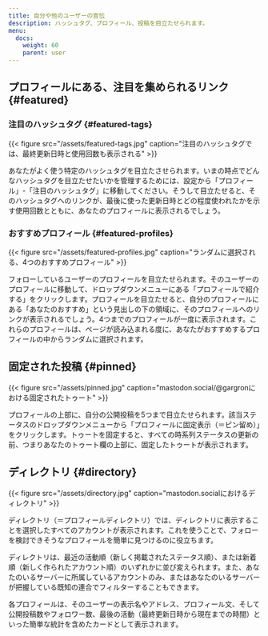 ```yaml
---
title: 自分や他のユーザーの宣伝
description: ハッシュタグ、プロフィール、投稿を目立たせられます。
menu:
  docs:
    weight: 60
    parent: user
---
```


## プロフィールにある、注目を集められるリンク {#featured}

### 注目のハッシュタグ {#featured-tags}

{{< figure src="/assets/featured-tags.jpg" caption="注目のハッシュタグでは、最終更新日時と使用回数も表示される" >}}

あなたがよく使う特定のハッシュタグを目立たさせられます。いまの時点でどんなハッシュタグを目立たせたいかを管理するためには、設定から「プロフィール」-「注目のハッシュタグ」に移動してください。そうして目立たせると、そのハッシュタグへのリンクが、最後に使った更新日時とどの程度使われたかを示す使用回数とともに、あなたのプロフィールに表示されるでしょう。

### おすすめプロフィール {#featured-profiles}

{{< figure src="/assets/featured-profiles.jpg" caption="ランダムに選択される、4つのおすすめプロフィール" >}}

フォローしているユーザーのプロフィールを目立たせられます。そのユーザーのプロフィールに移動して、ドロップダウンメニューにある「プロフィールで紹介する」をクリックします。プロフィールを目立たせると、自分のプロフィールにある「あなたのおすすめ」という見出しの下の領域に、そのプロフィールへのリンクが表示されるでしょう。4つまでのプロフィールが一度に表示されます。これらのプロフィールは、ページが読み込まれる度に、あなたがおすすめするプロフィールの中からランダムに選択されます。

## 固定された投稿 {#pinned}

{{< figure src="/assets/pinned.jpg" caption="mastodon.social/@gargronにおける固定されたトゥート" >}}

プロフィールの上部に、自分の公開投稿を5つまで目立たせられます。該当ステータスのドロップダウンメニューから「プロフィールに固定表示（＝ピン留め）」をクリックします。トゥートを固定すると、すべての時系列ステータスの更新の前、つまりあなたのトゥート欄の上部に、固定したトゥートが表示されます。

## ディレクトリ {#directory}

{{< figure src="/assets/directory.jpg" caption="mastodon.socialにおけるディレクトリ" >}}

ディレクトリ（＝プロフィールディレクトリ）では、ディレクトリに表示することを選択したすべてのアカウントが表示されます。これを使うことで、フォローを検討できそうなプロフィールを簡単に見つけるのに役立ちます。

ディレクトリは、最近の活動順（新しく掲載されたステータス順）、または新着順（新しく作られたアカウント順）のいずれかに並び変えられます。また、あなたのいるサーバーに所属しているアカウントのみ、またはあなたのいるサーバーが把握している既知の連合でフィルターすることもできます。

各プロフィールは、そのユーザーの表示名やアドレス、プロフィール文、そして公開投稿数やフォロワー数、最後の活動（最終更新日時から現在までの時間）といった簡単な統計を含めたカードとして表示されます。
